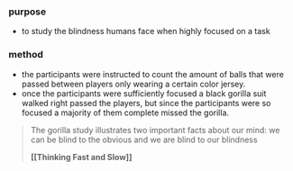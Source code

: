 ### purpose
- to study the blindness humans face when highly focused on a task

### method
- the participants were instructed to count the amount of balls that were passed between players only wearing a certain color jersey.
- once the participants were sufficiently focused a black gorilla suit walked right passed the players, but since the participants were so focused a majority of them complete missed the gorilla.

>The gorilla study illustrates two important facts about our mind: we can be blind to the obvious and we are blind to our blindness
>
>**[[Thinking Fast and Slow]]**